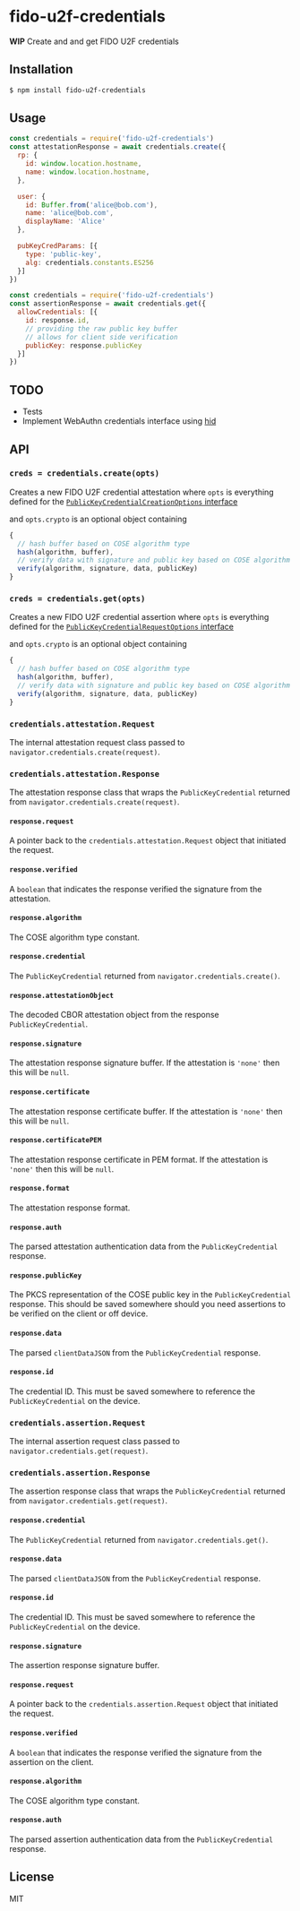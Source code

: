 fido-u2f-credentials
====================

**WIP** Create and and get FIDO U2F credentials

## Installation

```sh
$ npm install fido-u2f-credentials
```

## Usage

```js
const credentials = require('fido-u2f-credentials')
const attestationResponse = await credentials.create({
  rp: {
    id: window.location.hostname,
    name: window.location.hostname,
  },

  user: {
    id: Buffer.from('alice@bob.com'),
    name: 'alice@bob.com',
    displayName: 'Alice'
  },

  pubKeyCredParams: [{
    type: 'public-key',
    alg: credentials.constants.ES256
  }]
})
```

```js
const credentials = require('fido-u2f-credentials')
const assertionResponse = await credentials.get({
  allowCredentials: [{
    id: response.id,
    // providing the raw public key buffer
    // allows for client side verification
    publicKey: response.publicKey
  }]
})
```

## TODO

* Tests
* Implement WebAuthn credentials interface using
  [hid](https://github.com/hyperdivision/hid)

## API

### `creds = credentials.create(opts)`

Creates a new FIDO U2F credential attestation where `opts` is everything
defined for the [`PublicKeyCredentialCreationOptions` interface](https://developer.mozilla.org/en-US/docs/Web/API/PublicKeyCredentialCreationOptions)

and `opts.crypto` is an optional object containing

```js
{
  // hash buffer based on COSE algorithm type
  hash(algorithm, buffer),
  // verify data with signature and public key based on COSE algorithm type
  verify(algorithm, signature, data, publicKey)
}
```

### `creds = credentials.get(opts)`

Creates a new FIDO U2F credential assertion where `opts` is everything
defined for the
[`PublicKeyCredentialRequestOptions` interface](https://developer.mozilla.org/en-US/docs/Web/API/PublicKeyCredentialRequestOptions)

and `opts.crypto` is an optional object containing

```js
{
  // hash buffer based on COSE algorithm type
  hash(algorithm, buffer),
  // verify data with signature and public key based on COSE algorithm type
  verify(algorithm, signature, data, publicKey)
}
```

### `credentials.attestation.Request`

The internal attestation request class passed to
`navigator.credentials.create(request)`.

### `credentials.attestation.Response`

The attestation response class that wraps the
`PublicKeyCredential` returned from `navigator.credentials.create(request)`.

#### `response.request`

A pointer back to the `credentials.attestation.Request` object that
initiated the request.

#### `response.verified`

A `boolean` that indicates the response verified the signature from the
attestation.

#### `response.algorithm`

The COSE algorithm type constant.

#### `response.credential`

The `PublicKeyCredential` returned from `navigator.credentials.create()`.

#### `response.attestationObject`

The decoded CBOR attestation object from the response
`PublicKeyCredential`.

#### `response.signature`

The attestation response signature buffer. If the attestation is
`'none'` then this will be `null`.

#### `response.certificate`

The attestation response certificate buffer. If the attestation is
`'none'` then this will be `null`.

#### `response.certificatePEM`

The attestation response certificate in PEM format. If the attestation is
`'none'` then this will be `null`.

#### `response.format`

The attestation response format.

#### `response.auth`

The parsed attestation authentication data from the
`PublicKeyCredential` response.

#### `response.publicKey`

The PKCS representation of the COSE public key in the `PublicKeyCredential`
response. This should be saved somewhere should you need assertions to be
verified on the client or off device.

#### `response.data`

The parsed `clientDataJSON` from the `PublicKeyCredential` response.

#### `response.id`

The credential ID. This must be saved somewhere to reference the
`PublicKeyCredential` on the device.

### `credentials.assertion.Request`

The internal assertion request class passed to
`navigator.credentials.get(request)`.

### `credentials.assertion.Response`

The assertion response class that wraps the
`PublicKeyCredential` returned from `navigator.credentials.get(request)`.

#### `response.credential`

The `PublicKeyCredential` returned from `navigator.credentials.get()`.

#### `response.data`

The parsed `clientDataJSON` from the `PublicKeyCredential` response.

#### `response.id`

The credential ID. This must be saved somewhere to reference the
`PublicKeyCredential` on the device.

#### `response.signature`

The assertion response signature buffer.

#### `response.request`

A pointer back to the `credentials.assertion.Request` object that
initiated the request.

#### `response.verified`

A `boolean` that indicates the response verified the signature from the
assertion on the client.

#### `response.algorithm`

The COSE algorithm type constant.

#### `response.auth`

The parsed assertion authentication data from the
`PublicKeyCredential` response.

## License

MIT
